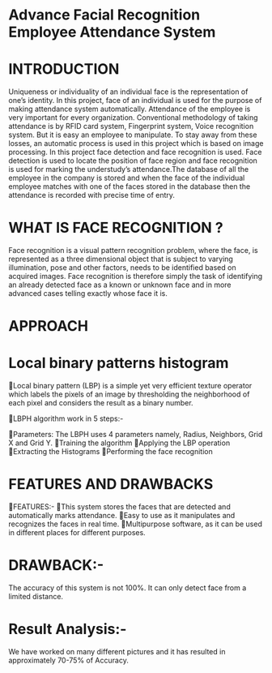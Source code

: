 # Advance Facial Recognition Employee Attendance System

# INTRODUCTION

Uniqueness or individuality of an individual face is the representation of one’s identity. In this project, face of an individual is used for the purpose of making attendance system automatically. Attendance of the employee is very important for every organization. Conventional methodology of taking attendance is by RFID card system, Fingerprint system, Voice recognition system. But it is easy an employee to manipulate. To stay away from these losses, an automatic process is used in this project which is based on image processing. 
In this project face detection and face recognition is used. Face detection is used to locate the position of face region and face recognition is used for marking the understudy’s attendance.The database of all the employee in the company is stored and when the face of the individual employee matches with one of the faces stored in the database then the attendance is recorded with precise time of entry.



# WHAT IS FACE RECOGNITION ?

Face recognition is a visual pattern recognition problem, where the face, is represented as a three dimensional object that is subject to varying illumination, pose and other factors, needs to be identified based on acquired images. Face recognition is therefore simply the task of identifying an already detected face as a known or unknown face and in more advanced cases telling exactly whose face it is.

# APPROACH

# Local binary patterns histogram 

Local binary pattern (LBP) is a simple yet very efficient texture operator which labels the pixels of an image by thresholding the neighborhood of each pixel and considers the result as a binary number. 

LBPH algorithm work in 5 steps:-

Parameters: The LBPH uses 4 parameters namely, Radius, Neighbors, Grid X and Grid Y.
Training the algorithm
Applying the LBP operation
Extracting the Histograms
Performing the face recognition

# FEATURES AND DRAWBACKS

FEATURES:-
This system stores the faces that are detected and automatically marks attendance.
Easy to use as it manipulates and recognizes the faces in real time.
Multipurpose software, as it can be used in different places for different purposes.

# DRAWBACK:-

 The accuracy of this system is not 100%. It can only detect face from a limited distance.

 # Result Analysis:-
 We have worked on many different pictures and it has resulted in approximately 70-75% of Accuracy.
